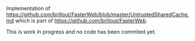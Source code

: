 Implementation of https://github.com/brillout/FasterWeb/blob/master/UntrustedSharedCache.md which is part of https://github.com/brillout/FasterWeb.

This is work in progress and no code has been commited yet.
